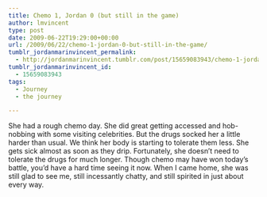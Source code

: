 ```yaml
---
title: Chemo 1, Jordan 0 (but still in the game)
author: lmvincent
type: post
date: 2009-06-22T19:29:00+00:00
url: /2009/06/22/chemo-1-jordan-0-but-still-in-the-game/
tumblr_jordanmarinvincent_permalink:
  - http://jordanmarinvincent.tumblr.com/post/15659083943/chemo-1-jordan-0-but-still-in-the-game
tumblr_jordanmarinvincent_id:
  - 15659083943
tags:
  - Journey
  - the journey

---
```

She had a rough chemo day. She did great getting accessed and hob-nobbing with some visiting celebrities. But the drugs socked her a little harder than usual. We think her body is starting to tolerate them less. She gets sick almost as soon as they drip. Fortunately, she doesn&rsquo;t need to tolerate the drugs for much longer. Though chemo may have won today&rsquo;s battle, you&rsquo;d have a hard time seeing it now. When I came home, she was still glad to see me, still incessantly chatty, and still spirited in just about every way.

<div class="blogger-post-footer">
  <img loading="lazy" width="1" height="1" src="https://blogger.googleusercontent.com/tracker/9039099668816362935-1346702383009549114?l=jordansjourney2.blogspot.com" alt="" />
</div>